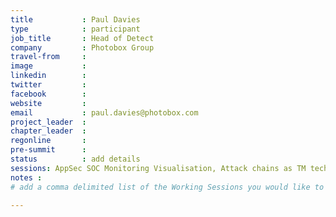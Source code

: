 ```yaml
---
title           : Paul Davies
type            : participant
job_title       : Head of Detect
company         : Photobox Group
travel-from     :
image           :
linkedin        :
twitter         :
facebook        :
website         :
email           : paul.davies@photobox.com
project_leader  :
chapter_leader  :
regonline       :
pre-summit      :
status          : add details
sessions: AppSec SOC Monitoring Visualisation, Attack chains as TM technique, DevSecOps Maturity Model (DSOMM), Security Playbooks, 
notes :
# add a comma delimited list of the Working Sessions you would like to attend in the meta above (use the session's title) e.g. sessions: Security Playbooks Diagrams, Hackathon Daily Sessions

---
```


<!-- put more details about participant here -->

